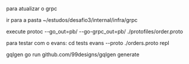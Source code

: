 para atualizar o grpc

 ir para a pasta 
 ~/estudos/desafio3/internal/infra/grpc

execute
 protoc --go_out=pb/ --go-grpc_out=pb/ ./protofiles/order.proto


 para testar com o evans:
 cd tests
 evans --proto ./orders.proto repl

gqlgen
 go run github.com/99designs/gqlgen generate